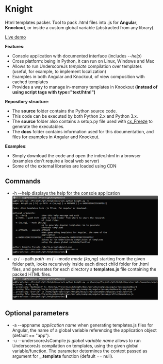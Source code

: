 # Knight
Html templates packer. Tool to pack .html files into .js for **Angular**, **Knockout**, or inside a custom global variable (abstracted from any library).

[Live demo](http://ugrose.com/content/demos/knight/index.html)

**Features**:
- Console application with documented interface (includes *--help*)
- Cross platform: being in Python, it can run on Linux, Windows and Mac
- Allows to run UnderscoreJs *template* compilation over templates (useful, for example, to implement localization)
- Examples in both Angular and Knockout, of view composition with cached templates
- Provides a way to manage in-memory templates in Knockout **(instead of using script tags with type="text/html")**

**Repository structure**:
- The **source** folder contains the Python source code.
- This code can be executed by both Python 2.x and Python 3.x.
- The **source** folder also contains a setup.py file used with <a href="http://cx-freeze.readthedocs.org/">cx_Freeze</a> to generate the executables.
- The **docs** folder contains information used for this documentation, and files for examples in Angular and Knockout.

**Examples**:
- Simply download the code and open the index.html in a browser (examples don't require a local web server)
- Some of the external libraries are loaded using CDN

Commands
--------------
- -h --help displays the help for the console application
![Help](https://github.com/RobertoPrevato/Knight/blob/master/docs/images/console-app-help.png)
- -p / --path *path* -m / --mode *mode {ko,ng}* starting from the given folder path, looks recursively inside each direct child folder for .html files, and generates for each directory a **templates.js** file containing the packed HTML files.
![Templates Generation](https://github.com/RobertoPrevato/Knight/blob/master/docs/images/console-app-templates.png)

Optional parameters
--------------
- -a --appname *application name* when generating templates.js files for Angular, the name of a global variable referencing the application object (default == "app").
- -u --underscoreJsCompile *js global variable name* allows to run UnderscoreJs compilation on templates, using the given global variable/function. The parameter determines the context passed as argument for **_.template** function (default == null).
